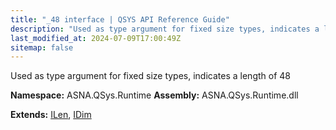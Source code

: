 ```yaml
---
title: "_48 interface | QSYS API Reference Guide"
description: "Used as type argument for fixed size types, indicates a length of 48  "
last_modified_at: 2024-07-09T17:00:49Z
sitemap: false
---
```


Used as type argument for fixed size types, indicates a length of 48 

**Namespace:** ASNA.QSys.Runtime
**Assembly:** ASNA.QSys.Runtime.dll

**Extends:** [ILen](/reference/runtime/qsys-runtime/i-len.html), [IDim](/reference/runtime/qsys-runtime/i-dim.html)
<br>
<br>
